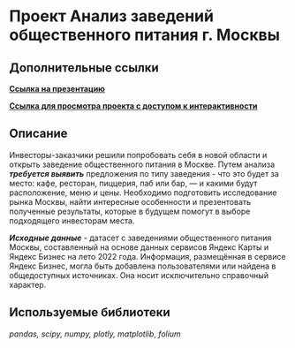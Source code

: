 # Проект Анализ заведений общественного питания г. Москвы

## Дополнительные ссылки

 [**Ссылка на презентацию**](https://disk.yandex.ru/i/NqwrMIwUEUA0jg)
 
 [**Ссылка для просмотра проекта с доступом к интерактивности**](https://nbviewer.org/github/ViktoriaSpb/analysis_projects/blob/42e0a2e8f5a58160da665b6ed2c991a0f0fd3121/msc_folium/msc_folium.ipynb)
 
## Описание

Инвесторы-заказчики решили попробовать себя в новой области и открыть заведение общественного питания в Москве. Путем анализа ***требуется выявить*** предложения по типу заведения - что это будет за место: кафе, ресторан, пиццерия, паб или бар, — и какими будут расположение, меню и цены.
Необходимо подготовить исследование рынка Москвы, найти интересные особенности и презентовать полученные результаты, которые в будущем помогут в выборе подходящего инвесторам места. 

***Исходные данные*** - датасет с заведениями общественного питания Москвы, составленный на основе данных сервисов Яндекс Карты и Яндекс Бизнес на лето 2022 года. Информация, размещённая в сервисе Яндекс Бизнес, могла быть добавлена пользователями или найдена в общедоступных источниках. Она носит исключительно справочный характер. 

## Используемые библиотеки

*pandas,* *scipy,* *numpy,* *plotly,* *matplotlib*, *folium*











